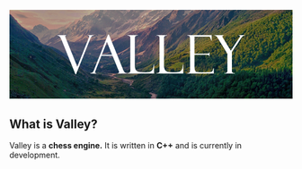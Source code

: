 ![Valley](https://raw.githubusercontent.com/TEBco01/valley/8750b9a16240ad3d03d120740d64db3bfd9fa2fc/ValleyBanner2.png)
## What is Valley?
Valley is a **chess engine.**
It is written in **C++** and is currently in development.
